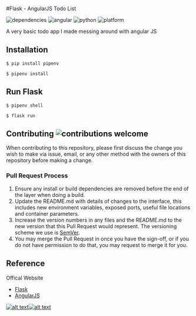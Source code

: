 #Flask - AngularJS Todo List

![dependencies](https://img.shields.io/hackage-deps/v/lens.svg)
![angular](https://img.shields.io/badge/angular-1.0.7-brightgreen.svg)
![python](https://img.shields.io/badge/python-2.7-brightgreen.svg)
![platform](https://img.shields.io/conda/pn/conda-forge/python.svg)

A very basic todo app I made messing around with angular JS

## Installation

```
$ pip install pipenv
```

```
$ pipenv install
```

## Run Flask

```
$ pipenv shell
```

```
$ flask run
```

## Contributing ![contributions welcome](https://img.shields.io/badge/contributions-welcome-brightgreen.svg?style=flat)

When contributing to this repository, please first discuss the change you wish to make via issue,
email, or any other method with the owners of this repository before making a change.

### Pull Request Process

1. Ensure any install or build dependencies are removed before the end of the layer when doing a
   build.
2. Update the README.md with details of changes to the interface, this includes new environment
   variables, exposed ports, useful file locations and container parameters.
3. Increase the version numbers in any files and the README.md to the new version that this
   Pull Request would represent. The versioning scheme we use is [SemVer](http://semver.org/).
4. You may merge the Pull Request in once you have the sign-off, or if you
   do not have permission to do that, you may request to merge it for you.

## Reference

Offical Website

- [Flask](http://flask.pocoo.org/)
- [AngularJS](https://angularjs.org/)

[![alt text][1.1]][1][![alt text][2.1]][2]

[1.1]: http://i.imgur.com/P3YfQoD.png
[2.1]: http://i.imgur.com/0o48UoR.png
[1]: http://www.facebook.com/omkar.kirpan
[2]: http://www.github.com/omkarkirpan
